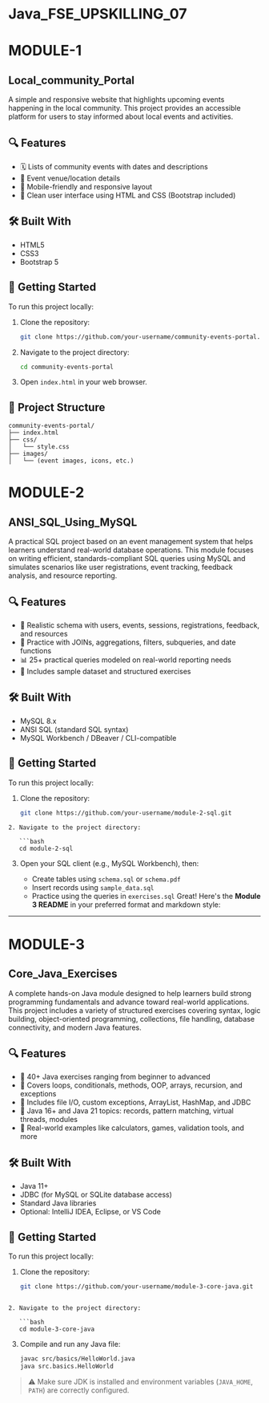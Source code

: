 # Java_FSE_UPSKILLING_07
# MODULE-1
## Local_community_Portal

A simple and responsive website that highlights upcoming events happening in the local community. This project provides an accessible platform for users to stay informed about local events and activities.

## 🔍 Features

- 🗓️ Lists of community events with dates and descriptions  
- 📍 Event venue/location details  
- 📱 Mobile-friendly and responsive layout  
- 🎨 Clean user interface using HTML and CSS (Bootstrap included)

## 🛠️ Built With

- HTML5  
- CSS3  
- Bootstrap 5

## 🚀 Getting Started

To run this project locally:

1. Clone the repository:
   ```bash
   git clone https://github.com/your-username/community-events-portal.git
   ```

2. Navigate to the project directory:
   ```bash
   cd community-events-portal
   ```

3. Open `index.html` in your web browser.

## 📁 Project Structure

```
community-events-portal/
├── index.html
├── css/
│   └── style.css
├── images/
│   └── (event images, icons, etc.)
```
# MODULE-2  
## ANSI_SQL_Using_MySQL

A practical SQL project based on an event management system that helps learners understand real-world database operations. This module focuses on writing efficient, standards-compliant SQL queries using MySQL and simulates scenarios like user registrations, event tracking, feedback analysis, and resource reporting.

## 🔍 Features

- 🧾 Realistic schema with users, events, sessions, registrations, feedback, and resources  
- 🔄 Practice with JOINs, aggregations, filters, subqueries, and date functions  
- 📊 25+ practical queries modeled on real-world reporting needs  
- 📁 Includes sample dataset and structured exercises

## 🛠️ Built With
- MySQL 8.x  
- ANSI SQL (standard SQL syntax)  
- MySQL Workbench / DBeaver / CLI-compatible
## 🚀 Getting Started
To run this project locally:
1. Clone the repository:
   ```bash
   git clone https://github.com/your-username/module-2-sql.git
```
2. Navigate to the project directory:

   ```bash
   cd module-2-sql
   ```
3. Open your SQL client (e.g., MySQL Workbench), then:

   * Create tables using `schema.sql` or `schema.pdf`
   * Insert records using `sample_data.sql`
   * Practice using the queries in `exercises.sql`
Great! Here's the **Module 3 README** in your preferred format and markdown style:

---

# MODULE-3  
## Core_Java_Exercises

A complete hands-on Java module designed to help learners build strong programming fundamentals and advance toward real-world applications. This project includes a variety of structured exercises covering syntax, logic building, object-oriented programming, collections, file handling, database connectivity, and modern Java features.

## 🔍 Features

- 🧠 40+ Java exercises ranging from beginner to advanced  
- 🧱 Covers loops, conditionals, methods, OOP, arrays, recursion, and exceptions  
- 📂 Includes file I/O, custom exceptions, ArrayList, HashMap, and JDBC  
- 🚀 Java 16+ and Java 21 topics: records, pattern matching, virtual threads, modules  
- 🔄 Real-world examples like calculators, games, validation tools, and more

## 🛠️ Built With

- Java 11+  
- JDBC (for MySQL or SQLite database access)  
- Standard Java libraries  
- Optional: IntelliJ IDEA, Eclipse, or VS Code

## 🚀 Getting Started

To run this project locally:

1. Clone the repository:
   ```bash
   git clone https://github.com/your-username/module-3-core-java.git
```

2. Navigate to the project directory:

   ```bash
   cd module-3-core-java
   ```

3. Compile and run any Java file:

   ```bash
   javac src/basics/HelloWorld.java
   java src.basics.HelloWorld
   ```

> ⚠️ Make sure JDK is installed and environment variables (`JAVA_HOME`, `PATH`) are correctly configured.


